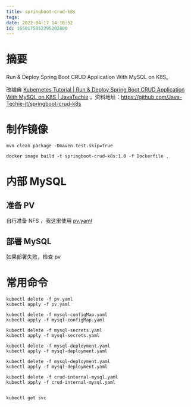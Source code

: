 ```yaml
---
title: springboot-crud-k8s
tags: 
date: 2022-04-17 14:10:52
id: 1650175852295202800
---
```

# 摘要

Run & Deploy Spring Boot CRUD Application With MySQL on K8S。

改编自 [Kubernetes Tutorial | Run & Deploy Spring Boot CRUD Application With MySQL on K8S | JavaTechie](https://www.youtube.com/watch?v=pIPji3_rYPY) ，资料地址：https://github.com/Java-Techie-jt/springboot-crud-k8s 

# 制作镜像

```
mvn clean package -Dmaven.test.skip=true 
```

```
docker image build -t springboot-crud-k8s:1.0 -f Dockerfile .
```

# 内部 MySQL

## 准备 PV

自行准备 NFS ，我这里使用 [pv.yaml](internal-mysql\pv.yaml) 

## 部署 MySQL

如果部署失败，检查 pv 



# 常用命令

```
kubectl delete -f pv.yaml
kubectl apply -f pv.yaml

kubectl delete -f mysql-configMap.yaml
kubectl apply -f mysql-configMap.yaml

kubectl delete -f mysql-secrets.yaml
kubectl apply -f mysql-secrets.yaml

kubectl delete -f mysql-deployment.yaml
kubectl apply -f mysql-deployment.yaml

kubectl delete -f mysql-deployment.yaml
kubectl apply -f mysql-deployment.yaml

kubectl delete -f crud-internal-mysql.yaml
kubectl apply -f crud-internal-mysql.yaml


kubectl get svc





```






